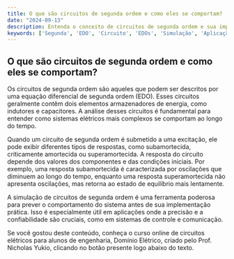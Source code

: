 ```yaml
---
title: O que são circuitos de segunda ordem e como eles se comportam?
date: "2024-09-13"
description: Entenda o conceito de circuitos de segunda ordem e sua importância na engenharia elétrica.
keywords: ['Segunda', 'EDO', 'Circuito', 'EDOs', 'Simulação', 'Aplicação', 'resposta']
---
```


## O que são circuitos de segunda ordem e como eles se comportam?

Os circuitos de segunda ordem são aqueles que podem ser descritos por uma equação diferencial de segunda ordem (EDO). Esses circuitos geralmente contêm dois elementos armazenadores de energia, como indutores e capacitores. A análise desses circuitos é fundamental para entender como sistemas elétricos mais complexos se comportam ao longo do tempo.

Quando um circuito de segunda ordem é submetido a uma excitação, ele pode exibir diferentes tipos de respostas, como subamortecida, criticamente amortecida ou superamortecida. A resposta do circuito depende dos valores dos componentes e das condições iniciais. Por exemplo, uma resposta subamortecida é caracterizada por oscilações que diminuem ao longo do tempo, enquanto uma resposta superamortecida não apresenta oscilações, mas retorna ao estado de equilíbrio mais lentamente.

A simulação de circuitos de segunda ordem é uma ferramenta poderosa para prever o comportamento do sistema antes de sua implementação prática. Isso é especialmente útil em aplicações onde a precisão e a confiabilidade são cruciais, como em sistemas de controle e comunicação.

Se você gostou deste conteúdo, conheça o curso online de circuitos elétricos para alunos de engenharia, Domínio Elétrico, criado pelo Prof. Nicholas Yukio, clicando no botão presente logo abaixo do texto.